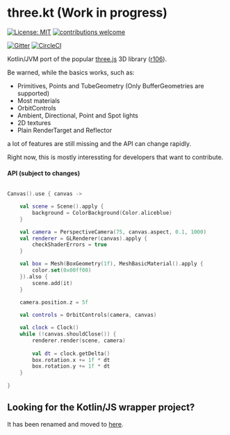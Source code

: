 # three.kt (Work in progress)

[![License: MIT](https://img.shields.io/badge/License-MIT-yellow.svg)](https://opensource.org/licenses/MIT)
[![contributions welcome](https://img.shields.io/badge/contributions-welcome-brightgreen.svg?style=flat)](https://github.com/markaren/three.kt/issues)


[![Gitter](https://badges.gitter.im/markaren/three.kt.svg)](https://gitter.im/markaren/three.kt?utm_source=badge&utm_medium=badge&utm_campaign=pr-badge)
[![CircleCI](https://circleci.com/gh/markaren/three.kt.svg?style=svg)](https://circleci.com/gh/markaren/three.kt)

Kotlin/JVM port of the popular [three.js](http://threejs.org) 3D library ([r106](https://github.com/mrdoob/three.js/tree/r106)).

Be warned, while the basics works, such as:
* Primitives, Points and TubeGeometry (Only BufferGeometries are supported)
* Most materials
* OrbitControls
* Ambient, Directional, Point and Spot lights
* 2D textures
* Plain RenderTarget and Reflector
 
a lot of features are still missing and the API can change rapidly.

Right now, this is mostly interessting for developers that want to contribute.

#### API (subject to changes)

```kotlin

Canvas().use { canvas ->

    val scene = Scene().apply {
        background = ColorBackground(Color.aliceblue)
    }

    val camera = PerspectiveCamera(75, canvas.aspect, 0.1, 1000)
    val renderer = GLRenderer(canvas).apply {
        checkShaderErrors = true
    }

    val box = Mesh(BoxGeometry(1f), MeshBasicMaterial().apply {
        color.set(0x00ff00)
    }).also {
        scene.add(it)
    }

    camera.position.z = 5f
    
    val controls = OrbitControls(camera, canvas)

    val clock = Clock()
    while (!canvas.shouldClose()) {
        renderer.render(scene, camera)
        
        val dt = clock.getDelta()
        box.rotation.x += 1f * dt
        box.rotation.y += 1f * dt
    }
    
}
```

## Looking for the Kotlin/JS wrapper project?
It has been renamed and moved to [here](https://github.com/markaren/three-kt-wrapper).
